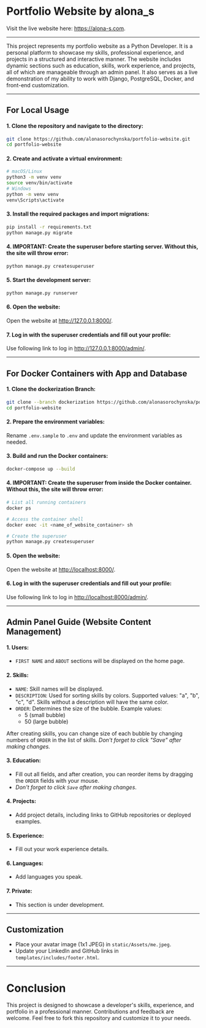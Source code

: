 # Portfolio Website by alona_s

Visit the live website here:
<a href="https://alona-s.com" target="_blank">https://alona-s.com</a>.

<hr>

This project represents my portfolio website as a Python Developer. It is a personal platform to showcase my skills, 
professional experience, and projects in a structured and interactive manner. The website includes dynamic sections 
such as education, skills, work experience, and projects, all of which are manageable through an admin panel. 
It also serves as a live demonstration of my ability to work with Django, PostgreSQL, Docker, and front-end 
customization.

<hr>

## For Local Usage

#### 1. Clone the repository and navigate to the directory:
```bash
git clone https://github.com/alonasorochynska/portfolio-website.git
cd portfolio-website
```

#### 2. Create and activate a virtual environment:
```bash
# macOS/Linux
python3 -m venv venv
source venv/bin/activate
# Windows
python -m venv venv
venv\Scripts\activate
```

#### 3. Install the required packages and import migrations:
```bash
pip install -r requirements.txt
python manage.py migrate
```

#### 4. IMPORTANT: Create the superuser before starting server. Without this, the site will throw error:
```bash
python manage.py createsuperuser
```

#### 5. Start the development server:
```bash
python manage.py runserver
```

#### 6. Open the website:
Open the website at <a href="http://127.0.0.1:8000/" target="_blank">http://127.0.0.1:8000/</a>.

#### 7. Log in with the superuser credentials and fill out your profile:
Use following link to log in <a href="http://127.0.0.1:8000/admin/" target="_blank">http://127.0.0.1:8000/admin/</a>.

<hr>

## For Docker Containers with App and Database

#### 1. Clone the dockerization Branch:
```bash
git clone --branch dockerization https://github.com/alonasorochynska/portfolio-website.git
cd portfolio-website
```

#### 2. Prepare the environment variables:

Rename `.env.sample` to `.env` and update the environment variables as needed.

#### 3. Build and run the Docker containers:

```bash
docker-compose up --build
```

#### 4. IMPORTANT: Create the superuser from inside the Docker container. Without this, the site will throw error:

```bash
# List all running containers
docker ps

# Access the container shell
docker exec -it <name_of_website_container> sh

# Create the superuser
python manage.py createsuperuser
```
#### 5. Open the website:

Open the website at <a href="http://localhost:8000/" target="_blank">http://localhost:8000/</a>.

#### 6. Log in with the superuser credentials and fill out your profile:
Use following link to log in <a href="http://localhost:8000/admin/" target="_blank">http://localhost:8000/admin/</a>.


<hr>


## Admin Panel Guide (Website Content Management)

#### 1. **Users**:
- `FIRST NAME` and `ABOUT` sections will be displayed on the home page.

#### 2. **Skills**:
- `NAME`: Skill names will be displayed.
- `DESCRIPTION`: Used for sorting skills by colors. Supported values: "a", "b", "c", "d". Skills without a description 
will have the same color.
- `ORDER`: Determines the size of the bubble. Example values:
  - 5 (small bubble)
  - 50 (large bubble)
  
After creating skills, you can change size of each bubble by changing numbers of `ORDER` in the list of skills. 
<i>Don't forget to click "Save" after making changes.</i>

#### 3. **Education**:

- Fill out all fields, and after creation, you can reorder items by dragging the `ORDER` fields with your mouse.
- <i>Don't forget to click `Save` after making changes</i>.

#### 4. **Projects**:

- Add project details, including links to GitHub repositories or deployed examples.

#### 5. **Experience**:

- Fill out your work experience details.

#### 6. **Languages**:

- Add languages you speak.

#### 7. **Private**:

- This section is under development.

<hr>

## Customization

- Place your avatar image (1x1 JPEG) in `static/Assets/me.jpeg`.
- Update your LinkedIn and GitHub links in `templates/includes/footer.html`.

<hr>

# Conclusion
This project is designed to showcase a developer's skills, experience, and portfolio in a professional manner. 
Contributions and feedback are welcome. Feel free to fork this repository and customize it to your needs.
